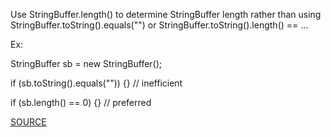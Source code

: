 Use StringBuffer.length() to determine StringBuffer length rather than using StringBuffer.toString().equals("") or StringBuffer.toString().length() == …

Ex:

StringBuffer sb = new StringBuffer();
    
if (sb.toString().equals("")) {}	    // inefficient 
    
if (sb.length() == 0) {}	    		// preferred
  
[SOURCE](https://pmd.github.io/pmd-5.3.3/pmd-java/rules/java/strings.html#UseStringBufferLength)
